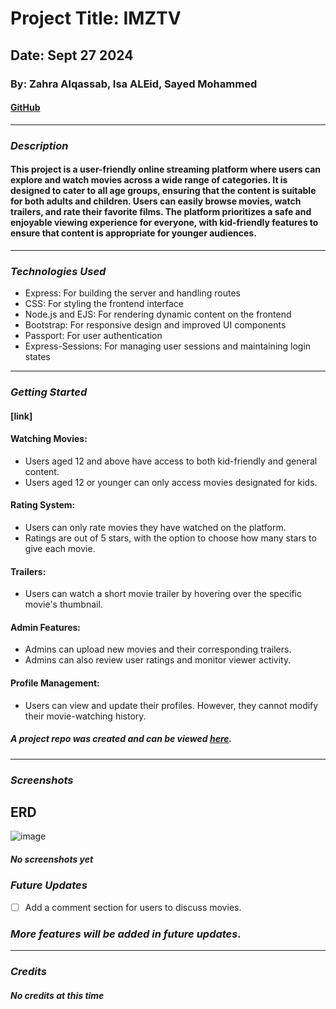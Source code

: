 # Project Title: IMZTV

## Date: Sept 27 2024

### By: Zahra Alqassab, Isa ALEid, Sayed Mohammed

#### [GitHub](https://github.com/alqassabz/IMZTV) 
***

### ***Description***
#### This project is a user-friendly online streaming platform where users can explore and watch movies across a wide range of categories. It is designed to cater to all age groups, ensuring that the content is suitable for both adults and children. Users can easily browse movies, watch trailers, and rate their favorite films. The platform prioritizes a safe and enjoyable viewing experience for everyone, with kid-friendly features to ensure that content is appropriate for younger audiences.
***

### ***Technologies Used***
* Express: For building the server and handling routes
* CSS: For styling the frontend interface
* Node.js and EJS: For rendering dynamic content on the frontend
* Bootstrap: For responsive design and improved UI components
* Passport: For user authentication
* Express-Sessions: For managing user sessions and maintaining login states



***

### ***Getting Started***

#### [link]

#### Watching Movies:

- Users aged 12 and above have access to both kid-friendly and general content.
- Users aged 12 or younger can only access movies designated for kids.


#### Rating System:

- Users can only rate movies they have watched on the platform.
- Ratings are out of 5 stars, with the option to choose how many stars to give each movie.


#### Trailers:

- Users can watch a short movie trailer by hovering over the specific movie's thumbnail.


#### Admin Features:

- Admins can upload new movies and their corresponding trailers.
- Admins can also review user ratings and monitor viewer activity.


#### Profile Management:

- Users can view and update their profiles. However, they cannot modify their movie-watching history.



##### A project repo was created and can be viewed [here](https://github.com/alqassabz/IMZTV).
***

### ***Screenshots***

## ERD

![image](https://github.com/user-attachments/assets/e60a53b1-d00b-44b1-bf60-86fab8e407a1)

##### No screenshots yet


### ***Future Updates***

- [ ] Add a comment section for users to discuss movies.
 ### ***More features will be added in future updates.***
***

### ***Credits***

##### No credits at this time

